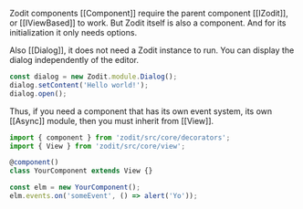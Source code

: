 Zodit components [[Component]] require the parent component [[IZodit]], or [[IViewBased]] to work.
But Zodit itself is also a component. And for its initialization it only needs options.

Also [[Dialog]], it does not need a Zodit instance to run.
You can display the dialog independently of the editor.

```js
const dialog = new Zodit.module.Dialog();
dialog.setContent('Hello world!');
dialog.open();
```

Thus, if you need a component that has its own event system, its own [[Async]] module, then you must inherit from [[View]].

```js
import { component } from 'zodit/src/core/decorators';
import { View } from 'zodit/src/core/view';

@component()
class YourComponent extends View {}

const elm = new YourComponent();
elm.events.on('someEvent', () => alert('Yo'));
```
